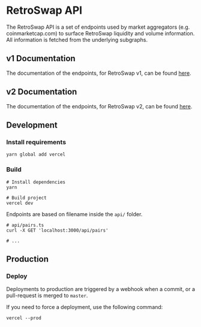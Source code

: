 # RetroSwap API

The RetroSwap API is a set of endpoints used by market aggregators (e.g. coinmarketcap.com) to surface RetroSwap liquidity
and volume information. All information is fetched from the underlying subgraphs.

## v1 Documentation

The documentation of the endpoints, for RetroSwap v1, can be found [here](v1-documentation.md).

## v2 Documentation

The documentation of the endpoints, for RetroSwap v2, can be found [here](v2-documentation.md).

## Development

### Install requirements

```shell
yarn global add vercel
```

### Build

```shell
# Install dependencies
yarn

# Build project
vercel dev
```

Endpoints are based on filename inside the `api/` folder.

```shell
# api/pairs.ts
curl -X GET 'localhost:3000/api/pairs'

# ...
```

## Production

### Deploy

Deployments to production are triggered by a webhook when a commit, or a pull-request is merged to `master`.

If you need to force a deployment, use the following command:

```shell
vercel --prod
```
